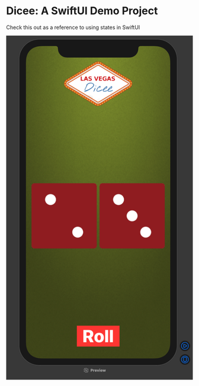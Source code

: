 # Dicee: A SwiftUI Demo Project
Check this out as a reference to using states in SwiftUI

![Screenshot](Docs/screenshot.png)
